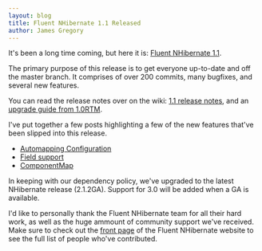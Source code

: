 ```yaml
---
layout: blog
title: Fluent NHibernate 1.1 Released
author: James Gregory
---
```


It's been a long time coming, but here it is: [Fluent NHibernate 1.1](/downloads/releases/fluentnhibernate-1.1.zip).

The primary purpose of this release is to get everyone up-to-date and off the master branch. It comprises of over 200 commits, many bugfixes, and several new features.

You can read the release notes over on the wiki: [1.1 release notes](http://wiki.fluentnhibernate.org/Release_notes_1.1), and an [upgrade guide from 1.0RTM](http://wiki.fluentnhibernate.org/Release_1.1_upgrade_guide).

I've put together a few posts highlighting a few of the new features that've been slipped into this release.

* [Automapping Configuration](/blog/2010/05/23/feature-focus-automapping.html)
* [Field support](/blog/2010/05/23/feature-focus-fields.html)
* [ComponentMap](/blog/2010/05/23/feature-focus-componentmap.html)

In keeping with our dependency policy, we've upgraded to the latest NHibernate release (2.1.2GA). Support for 3.0 will be added when a GA is available.

I'd like to personally thank the Fluent NHibernate team for all their hard work, as well as the huge ammount of community support we've received. Make sure to check out the [front page](http://fluentnhibernate.org) of the Fluent NHibernate website to see the full list of people who've contributed.
